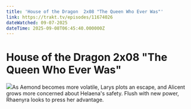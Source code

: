 ```yaml
---
title: 'House of the Dragon  2x08 "The Queen Who Ever Was"' 
link: https://trakt.tv/episodes/11674026
dateWatched: 09-07-2025
dateTime: 2025-09-08T06:45:40.000000Z
---
```

# House of the Dragon  2x08 "The Queen Who Ever Was"

![](https://walter-r2.trakt.tv/images/episodes/011/674/026/screenshots/thumb/c08733708e.jpg)As Aemond becomes more volatile, Larys plots an escape, and Alicent grows more concerned about Helaena's safety. Flush with new power, Rhaenyra looks to press her advantage.